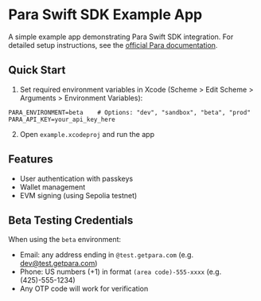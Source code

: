 # Para Swift SDK Example App

A simple example app demonstrating Para Swift SDK integration. For detailed setup instructions, see the [official Para documentation](https://docs.getpara.com/getting-started/initial-setup/swift-sdk-setup).

## Quick Start

1. Set required environment variables in Xcode (Scheme > Edit Scheme > Arguments > Environment Variables):
```
PARA_ENVIRONMENT=beta    # Options: "dev", "sandbox", "beta", "prod"
PARA_API_KEY=your_api_key_here
```

2. Open `example.xcodeproj` and run the app

## Features
- User authentication with passkeys
- Wallet management
- EVM signing (using Sepolia testnet)

## Beta Testing Credentials
When using the `beta` environment:
- Email: any address ending in `@test.getpara.com` (e.g. dev@test.getpara.com)
- Phone: US numbers (+1) in format `(area code)-555-xxxx` (e.g. (425)-555-1234)
- Any OTP code will work for verification
 